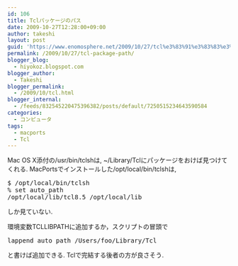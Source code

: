 ```yaml
---
id: 106
title: Tclパッケージのパス
date: 2009-10-27T12:28:00+09:00
author: takeshi
layout: post
guid: 'https://www.enomosphere.net/2009/10/27/tcl%e3%83%91%e3%83%83%e3%82%b1%e3%83%bc%e3%82%b8%e3%81%ae%e3%83%91%e3%82%b9/'
permalink: /2009/10/27/tcl-package-path/
blogger_blog:
  - hiyokoz.blogspot.com
blogger_author:
  - Takeshi
blogger_permalink:
  - /2009/10/tcl.html
blogger_internal:
  - /feeds/832545220475396382/posts/default/7250515234643590584
categories:
  - コンピュータ
tags:
  - macports
  - Tcl
---
```

Mac OS X添付の/usr/bin/tclshは, ~/Library/Tclにパッケージをおけば見つけてくれる.
MacPortsでインストールした/opt/local/bin/tclshは,
<pre>
$ /opt/local/bin/tclsh
% set auto_path
/opt/local/lib/tcl8.5 /opt/local/lib</pre>
しか見ていない.

環境変数TCLLIBPATHに追加するか，スクリプトの冒頭で
<pre>
lappend auto_path /Users/foo/Library/Tcl</pre>
と書けば追加できる. Tclで完結する後者の方が良さそう.